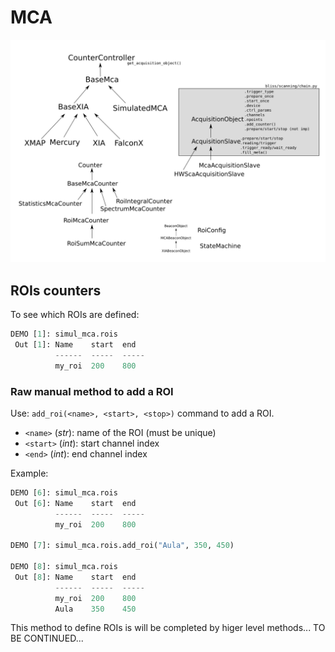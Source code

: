
# MCA


![MCA classes](img/mca/mca_classes_path.svg)


## ROIs counters

To see which ROIs are defined:

```python
DEMO [1]: simul_mca.rois
 Out [1]: Name    start  end
          ------  -----  -----
          my_roi  200    800
```

### Raw manual method to add a ROI

Use: `add_roi(<name>, <start>, <stop>)` command to add a ROI.

 * `<name>` (*str*): name of the ROI (must be unique)
 * `<start>` (*int*): start channel index
 * `<end>` (*int*): end channel index

Example:
```python
DEMO [6]: simul_mca.rois
 Out [6]: Name    start  end
          ------  -----  -----
          my_roi  200    800

DEMO [7]: simul_mca.rois.add_roi("Aula", 350, 450)

DEMO [8]: simul_mca.rois
 Out [8]: Name    start  end
          ------  -----  -----
          my_roi  200    800
          Aula    350    450

```

This method to define ROIs is will be completed by higer level methods... TO BE
CONTINUED...

